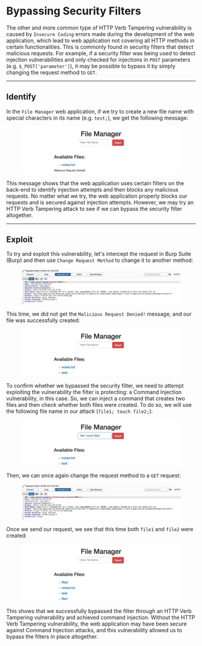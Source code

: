 # Bypassing Security Filters

The other and more common type of HTTP Verb Tampering vulnerability is caused by `Insecure Coding` errors made during the development of the web application, which lead to web application not covering all HTTP methods in certain functionalities. This is commonly found in security filters that detect malicious requests. For example, if a security filter was being used to detect injection vulnerabilities and only checked for injections in `POST` parameters (e.g. `$_POST['parameter']`), it may be possible to bypass it by simply changing the request method to `GET`.

***

## Identify

In the `File Manager` web application, if we try to create a new file name with special characters in its name (e.g. `test;`), we get the following message:

<figure><img src="../../../../.gitbook/assets/image (3) (1) (1) (1) (1) (1) (1) (1) (1) (1) (1) (1) (1) (1) (1) (1) (1) (1) (1) (1) (1) (1) (1) (1) (1) (1) (1) (1) (1) (1).png" alt=""><figcaption></figcaption></figure>

This message shows that the web application uses certain filters on the back-end to identify injection attempts and then blocks any malicious requests. No matter what we try, the web application properly blocks our requests and is secured against injection attempts. However, we may try an HTTP Verb Tampering attack to see if we can bypass the security filter altogether.

***

## Exploit

To try and exploit this vulnerability, let's intercept the request in Burp Suite (Burp) and then use `Change Request Method` to change it to another method:

<figure><img src="../../../../.gitbook/assets/image (1) (1) (1) (1) (1) (1) (1) (1) (1) (1) (1) (1) (1) (1) (1) (1) (1) (1) (1) (1) (1) (1) (1) (1) (1) (1) (1) (1) (1) (1) (1) (1) (1) (1) (1) (1) (1) (1) (1) (1) (1) (1) (1) (1) (1) (1) (1) (1) (1) (1) (1) (1).png" alt=""><figcaption></figcaption></figure>

This time, we did not get the `Malicious Request Denied!` message, and our file was successfully created:

<figure><img src="../../../../.gitbook/assets/image (2) (1) (1) (1) (1) (1) (1) (1) (1) (1) (1) (1) (1) (1) (1) (1) (1) (1) (1) (1) (1) (1) (1) (1) (1) (1) (1) (1) (1) (1) (1) (1) (1) (1) (1) (1) (1) (1) (1) (1) (1) (1).png" alt=""><figcaption></figcaption></figure>

To confirm whether we bypassed the security filter, we need to attempt exploiting the vulnerability the filter is protecting: a Command Injection vulnerability, in this case. So, we can inject a command that creates two files and then check whether both files were created. To do so, we will use the following file name in our attack (`file1; touch file2;`):

<figure><img src="../../../../.gitbook/assets/image (3) (1) (1) (1) (1) (1) (1) (1) (1) (1) (1) (1) (1) (1) (1) (1) (1) (1) (1) (1) (1) (1) (1) (1) (1) (1) (1) (1) (1) (1) (1).png" alt=""><figcaption></figcaption></figure>

Then, we can once again change the request method to a `GET` request:

<figure><img src="../../../../.gitbook/assets/image (4) (1) (1) (1) (1) (1) (1) (1) (1) (1) (1) (1) (1) (1) (1) (1) (1) (1) (1) (1).png" alt=""><figcaption></figcaption></figure>

Once we send our request, we see that this time both `file1` and `file2` were created:

<figure><img src="../../../../.gitbook/assets/image (5) (1) (1) (1) (1) (1) (1) (1) (1) (1) (1) (1) (1) (1).png" alt=""><figcaption></figcaption></figure>

This shows that we successfully bypassed the filter through an HTTP Verb Tampering vulnerability and achieved command injection. Without the HTTP Verb Tampering vulnerability, the web application may have been secure against Command Injection attacks, and this vulnerability allowed us to bypass the filters in place altogether.
